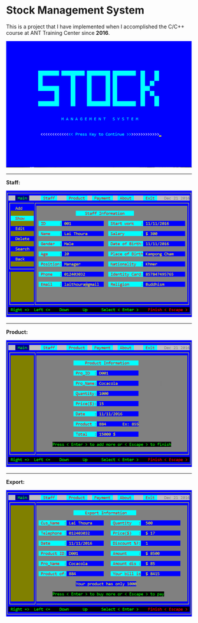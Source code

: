 # Stock Management System

This is a project that I have implemented when I accomplished the C/C++ course at ANT Training Center since **2016**. 

![Image](readme/stock.png)

<hr>

**Staff:**

![Image](readme/staff.png)

<hr>

**Product:**

![Image](readme/product.png)

<hr>

**Export:**

![Image](readme/export.png)